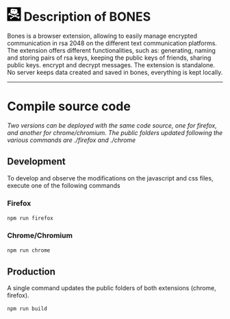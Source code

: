 
# ![bones icon](https://raw.githubusercontent.com/ArguelBenoit/BONES/master/firefox/icons/icon-32.png) Description of BONES

Bones is a browser extension, allowing to easily manage encrypted communication in rsa 2048 on the different text communication platforms. The extension offers different functionalities, such as: generating, naming and storing pairs of rsa keys, keeping the public keys of friends, sharing public keys. encrypt and decrypt messages. The extension is standalone. No server keeps data created and saved in bones, everything is kept locally.

---

# Compile source code

*Two versions can be deployed with the same code source, one for firefox, and another for chrome/chromium. The public folders updated following the various commands are ./firefox and ./chrome*

## Development

To develop and observe the modifications on the javascript and css files, execute one of the following commands

### Firefox

```
npm run firefox
```

### Chrome/Chromium

```
npm run chrome
```

## Production

A single command updates the public folders of both extensions (chrome, firefox).

```
npm run build
```